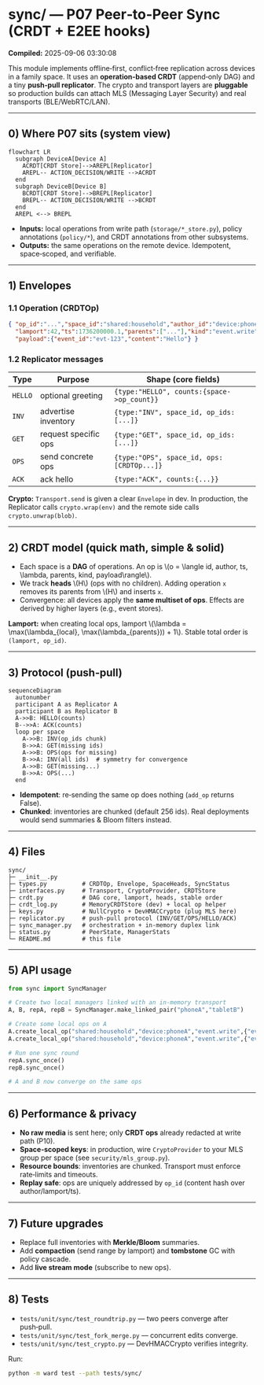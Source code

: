 
# sync/ — P07 Peer‑to‑Peer Sync (CRDT + E2EE hooks)

**Compiled:** 2025-09-06 03:30:08

This module implements offline‑first, conflict‑free replication across devices in a family space. It uses an
**operation‑based CRDT** (append‑only DAG) and a tiny **push‑pull replicator**. The crypto and transport layers are
**pluggable** so production builds can attach MLS (Messaging Layer Security) and real transports (BLE/WebRTC/LAN).

---

## 0) Where P07 sits (system view)

```mermaid
flowchart LR
  subgraph DeviceA[Device A]
    ACRDT[CRDT Store]-->AREPL[Replicator]
    AREPL-- ACTION_DECISION/WRITE -->ACRDT
  end
  subgraph DeviceB[Device B]
    BCRDT[CRDT Store]-->BREPL[Replicator]
    BREPL-- ACTION_DECISION/WRITE -->BCRDT
  end
  AREPL <--> BREPL
```

- **Inputs:** local operations from write path (`storage/*_store.py`), policy annotations (`policy/*`), and CRDT annotations from other subsystems.
- **Outputs:** the same operations on the remote device. Idempotent, space‑scoped, and verifiable.

---

## 1) Envelopes

### 1.1 Operation (CRDTOp)

```json
{ "op_id":"...","space_id":"shared:household","author_id":"device:phone1",
  "lamport":42,"ts":1736200000.1,"parents":["..."],"kind":"event.write",
  "payload":{"event_id":"evt-123","content":"Hello"} }
```

### 1.2 Replicator messages

| Type | Purpose | Shape (core fields) |
|---|---|---|
| `HELLO` | optional greeting | `{type:"HELLO", counts:{space->op_count}}` |
| `INV` | advertise inventory | `{type:"INV", space_id, op_ids:[...]}` |
| `GET` | request specific ops | `{type:"GET", space_id, op_ids:[...]}` |
| `OPS` | send concrete ops | `{type:"OPS", space_id, ops:[CRDTOp...]}` |
| `ACK` | ack hello | `{type:"ACK", counts:{...}}` |

**Crypto:** `Transport.send` is given a clear `Envelope` in dev. In production, the Replicator calls `crypto.wrap(env)` and the remote side calls `crypto.unwrap(blob)`.

---

## 2) CRDT model (quick math, simple & solid)

- Each space is a **DAG** of operations. An op is \\(o = \\langle id, author, ts, \\lambda, parents, kind, payload\\rangle\\).
- We track **heads** \\(H\\) (ops with no children). Adding operation `x` removes its parents from \\(H\\) and inserts `x`.
- Convergence: all devices apply the **same multiset of ops**. Effects are derived by higher layers (e.g., event stores).

**Lamport:** when creating local ops, lamport \\(\\lambda = \\max(\\lambda_{local}, \\max(\\lambda_{parents})) + 1\\). Stable total order is `(lamport, op_id)`.

---

## 3) Protocol (push‑pull)

```mermaid
sequenceDiagram
  autonumber
  participant A as Replicator A
  participant B as Replicator B
  A->>B: HELLO(counts)
  B-->>A: ACK(counts)
  loop per space
    A->>B: INV(op_ids chunk)
    B->>A: GET(missing ids)
    A->>B: OPS(ops for missing)
    B->>A: INV(all ids)  # symmetry for convergence
    A->>B: GET(missing...)
    B->>A: OPS(...)
  end
```

- **Idempotent**: re‑sending the same op does nothing (`add_op` returns False).
- **Chunked**: inventories are chunked (default 256 ids). Real deployments would send summaries & Bloom filters instead.

---

## 4) Files

```
sync/
├─ __init__.py
├─ types.py          # CRDTOp, Envelope, SpaceHeads, SyncStatus
├─ interfaces.py     # Transport, CryptoProvider, CRDTStore
├─ crdt.py           # DAG core, lamport, heads, stable order
├─ crdt_log.py       # MemoryCRDTStore (dev) + local op helper
├─ keys.py           # NullCrypto + DevHMACCrypto (plug MLS here)
├─ replicator.py     # push-pull protocol (INV/GET/OPS/HELLO/ACK)
├─ sync_manager.py   # orchestration + in-memory duplex link
├─ status.py         # PeerState, ManagerStats
└─ README.md         # this file
```

---

## 5) API usage

```python
from sync import SyncManager

# Create two local managers linked with an in-memory transport
A, B, repA, repB = SyncManager.make_linked_pair("phoneA","tabletB")

# Create some local ops on A
A.create_local_op("shared:household","device:phoneA","event.write",{"event_id":"e1","content":"hey"})
A.create_local_op("shared:household","device:phoneA","event.write",{"event_id":"e2","content":"hello"})

# Run one sync round
repA.sync_once()
repB.sync_once()

# A and B now converge on the same ops
```

---

## 6) Performance & privacy

- **No raw media** is sent here; only **CRDT ops** already redacted at write path (P10).
- **Space‑scoped keys**: in production, wire `CryptoProvider` to your MLS group per space (see `security/mls_group.py`).
- **Resource bounds**: inventories are chunked. Transport must enforce rate‑limits and timeouts.
- **Replay safe**: ops are uniquely addressed by `op_id` (content hash over author/lamport/ts).

---

## 7) Future upgrades

- Replace full inventories with **Merkle/Bloom** summaries.
- Add **compaction** (send range by lamport) and **tombstone** GC with policy cascade.
- Add **live stream mode** (subscribe to new ops).

---

## 8) Tests

- `tests/unit/sync/test_roundtrip.py` — two peers converge after push‑pull.
- `tests/unit/sync/test_fork_merge.py` — concurrent edits converge.
- `tests/unit/sync/test_crypto.py` — DevHMACCrypto verifies integrity.

Run:
```bash
python -m ward test --path tests/sync/
```
